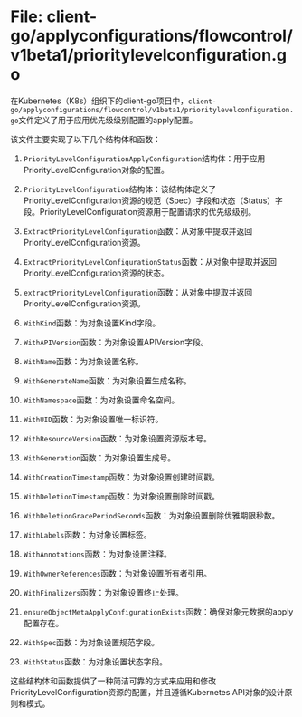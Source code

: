 # File: client-go/applyconfigurations/flowcontrol/v1beta1/prioritylevelconfiguration.go

在Kubernetes（K8s）组织下的client-go项目中，`client-go/applyconfigurations/flowcontrol/v1beta1/prioritylevelconfiguration.go`文件定义了用于应用优先级级别配置的apply配置。

该文件主要实现了以下几个结构体和函数：

1. `PriorityLevelConfigurationApplyConfiguration`结构体：用于应用PriorityLevelConfiguration对象的配置。

2. `PriorityLevelConfiguration`结构体：该结构体定义了PriorityLevelConfiguration资源的规范（Spec）字段和状态（Status）字段。PriorityLevelConfiguration资源用于配置请求的优先级级别。

3. `ExtractPriorityLevelConfiguration`函数：从对象中提取并返回PriorityLevelConfiguration资源。

4. `ExtractPriorityLevelConfigurationStatus`函数：从对象中提取并返回PriorityLevelConfiguration资源的状态。

5. `extractPriorityLevelConfiguration`函数：从对象中提取并返回PriorityLevelConfiguration资源。

6. `WithKind`函数：为对象设置Kind字段。

7. `WithAPIVersion`函数：为对象设置APIVersion字段。

8. `WithName`函数：为对象设置名称。

9. `WithGenerateName`函数：为对象设置生成名称。

10. `WithNamespace`函数：为对象设置命名空间。

11. `WithUID`函数：为对象设置唯一标识符。

12. `WithResourceVersion`函数：为对象设置资源版本号。

13. `WithGeneration`函数：为对象设置生成号。

14. `WithCreationTimestamp`函数：为对象设置创建时间戳。

15. `WithDeletionTimestamp`函数：为对象设置删除时间戳。

16. `WithDeletionGracePeriodSeconds`函数：为对象设置删除优雅期限秒数。

17. `WithLabels`函数：为对象设置标签。

18. `WithAnnotations`函数：为对象设置注释。

19. `WithOwnerReferences`函数：为对象设置所有者引用。

20. `WithFinalizers`函数：为对象设置终止处理。

21. `ensureObjectMetaApplyConfigurationExists`函数：确保对象元数据的apply配置存在。

22. `WithSpec`函数：为对象设置规范字段。

23. `WithStatus`函数：为对象设置状态字段。

这些结构体和函数提供了一种简洁可靠的方式来应用和修改PriorityLevelConfiguration资源的配置，并且遵循Kubernetes API对象的设计原则和模式。

